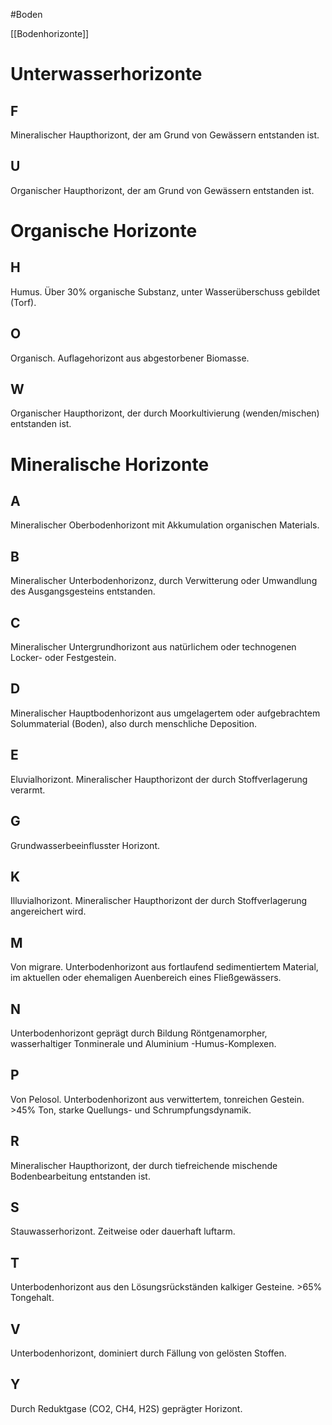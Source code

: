 #Boden 

[[Bodenhorizonte]]

# Unterwasserhorizonte

## F

Mineralischer Haupthorizont, der am Grund von Gewässern entstanden ist.

## U

Organischer Haupthorizont, der am Grund von Gewässern entstanden ist.

# Organische Horizonte

## H

Humus. Über 30% organische Substanz, unter Wasserüberschuss gebildet (Torf).

## O

Organisch. Auflagehorizont aus abgestorbener Biomasse.

## W

Organischer Haupthorizont, der durch Moorkultivierung (wenden/mischen) entstanden ist.

# Mineralische Horizonte

## A

Mineralischer Oberbodenhorizont mit Akkumulation organischen Materials.

## B

Mineralischer Unterbodenhorizonz, durch Verwitterung oder Umwandlung des Ausgangsgesteins entstanden.

## C

Mineralischer Untergrundhorizont aus natürlichem oder technogenen Locker- oder Festgestein.

## D

Mineralischer Hauptbodenhorizont aus umgelagertem oder aufgebrachtem Solummaterial (Boden), also durch menschliche Deposition.

## E

Eluvialhorizont. Mineralischer Haupthorizont der durch Stoffverlagerung verarmt.

## G

Grundwasserbeeinflusster Horizont.

## K

Illuvialhorizont. Mineralischer Haupthorizont der durch Stoffverlagerung angereichert wird.

## M

Von migrare. Unterbodenhorizont aus fortlaufend sedimentiertem Material, im aktuellen oder ehemaligen Auenbereich eines Fließgewässers. 

## N

Unterbodenhorizont geprägt durch Bildung Röntgenamorpher, wasserhaltiger Tonminerale und Aluminium -Humus-Komplexen.

## P

Von Pelosol. Unterbodenhorizont aus verwittertem, tonreichen Gestein. >45% Ton, starke Quellungs- und Schrumpfungsdynamik.

## R

Mineralischer Haupthorizont, der durch tiefreichende mischende Bodenbearbeitung entstanden ist. 

## S

Stauwasserhorizont. Zeitweise oder dauerhaft luftarm.

## T

Unterbodenhorizont aus den Lösungsrückständen kalkiger Gesteine. >65% Tongehalt.

## V

Unterbodenhorizont, dominiert durch Fällung von gelösten Stoffen.

## Y

Durch Reduktgase (CO2, CH4, H2S) geprägter Horizont.